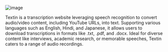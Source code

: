 ![image](https://github.com/Manishkumar-Saroj/Textin/assets/126165524/7b39b5c5-951f-46e8-8e04-ec801e527bce)

Textin is a transcription website leveraging speech recognition to convert audio/video content, including YouTube URLs, into text. Supporting various languages such as English, Hindi, and Japanese, it allows users to download transcriptions in formats like .txt, .pdf, and .docx. Ideal for diverse content like interviews, academic research, or memorable speeches, Textin caters to a range of audio recordings.

